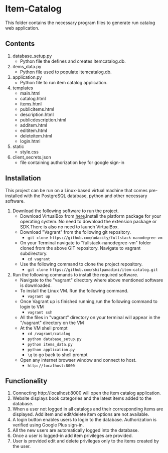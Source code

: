 # Item-Catalog

This folder contains the necessary program files to generate run catalog web
application.

## Contents

1. database_setup.py
    * Python file the defines and creates itemcatalog.db.
2. items_data.py
    * Python file used to populate itemcatalog.db.
3. application.py
    * Python file to run item catalog application.
4. templates
    * main.html
    * catalog.html
    * items.html
    * publicitems.html
    * description.html
    * publicdescription.html
    * additem.html
    * edititem.html
    * deleteitem.html
    * login.html
5. static
    * style.css
6. client_secrets.json
    * file containing authorization key for google sign-in

## Installation

This project can be run on a Linux-based virtual machine that comes pre-installed with the PostgreSQL database, python and other necessary software.

1. Download the following software to run the project.
    * Download VirtualBox from [here](https://www.virtualbox.org/wiki/Download_Old_Builds_5_1).Install the platform package for your operating system. No need to download the extension package or SDK.There is also no need to launch VirtualBox.
    * Download "Vagrant" from the following git repository.
        * ```git clone https://github.com/udacity/fullstack-nanodegree-vm```
    * On your Terminal navigate to  "fullstack-nanodegree-vm" folder cloned from the above GIT repository. Navigate to vagrant subdirectory.
        * ```cd vagrant```
    * Use the following command to clone the project repository.
        * ```git clone https://github.com/shilpamadini/item-catalog.git```
3. Run the following commands to install the required software.
    * Navigate to the "vagrant" directory where above mentioned software is downloaded.
    * To install the Linux VM. Run the following command.
        * ```vagrant up```
    * Once Vagrant up is finished running,run the following command to login to VM
        * ```vagrant ssh```
    * All the files in "vagrant" directory on your terminal will appear in the "/vagrant" directory on the VM
    *  At the VM shell prompt
        * ```cd /vagrant/catalog```
        * ```python database_setup.py```
        * ```python items_data.py```
        * ```python application.py```
        * ```\q``` to go back to shell prompt
    * Open any internet browser window and connect to host.
        * ```http://localhost:8000```

## Functionality

1. Connecting http://localhost:8000 will open the item catalog application.
2. Website displays book categories and the latest items added to the database.
3. When a user not logged in all catalogs and their corresponding items are displayed. Add item and edit/delete item options are not available.
4. A login button enables users to login to the database. Authorization is verified using Google Plus sign-in.
5. All the new users are automatically logged into the database.
6. Once a user is logged-in add item privileges are provided.
7. User is provided edit and delete privileges only to the items created by the user.
